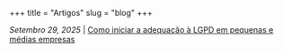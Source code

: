 +++
title = "Artigos"
slug = "blog"
+++

*Setembro 29, 2025* | [Como iniciar a adequação à LGPD em pequenas e médias empresas](/posts/como-iniciar-lgpd)
